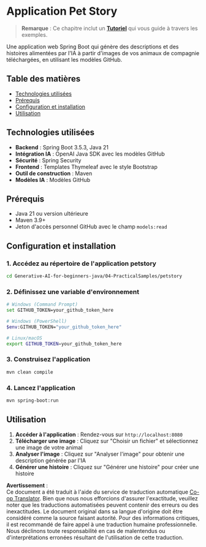<!--
CO_OP_TRANSLATOR_METADATA:
{
  "original_hash": "c1ac1fbe111c9882e869f1453b915a17",
  "translation_date": "2025-07-25T08:41:26+00:00",
  "source_file": "04-PracticalSamples/petstory/README.md",
  "language_code": "fr"
}
-->
# Application Pet Story

>**Remarque** : Ce chapitre inclut un [**Tutoriel**](./TUTORIAL.md) qui vous guide à travers les exemples.

Une application web Spring Boot qui génère des descriptions et des histoires alimentées par l'IA à partir d'images de vos animaux de compagnie téléchargées, en utilisant les modèles GitHub.

## Table des matières

- [Technologies utilisées](../../../../04-PracticalSamples/petstory)
- [Prérequis](../../../../04-PracticalSamples/petstory)
- [Configuration et installation](../../../../04-PracticalSamples/petstory)
- [Utilisation](../../../../04-PracticalSamples/petstory)

## Technologies utilisées

- **Backend** : Spring Boot 3.5.3, Java 21
- **Intégration IA** : OpenAI Java SDK avec les modèles GitHub
- **Sécurité** : Spring Security
- **Frontend** : Templates Thymeleaf avec le style Bootstrap
- **Outil de construction** : Maven
- **Modèles IA** : Modèles GitHub

## Prérequis

- Java 21 ou version ultérieure
- Maven 3.9+
- Jeton d'accès personnel GitHub avec le champ `models:read`

## Configuration et installation

### 1. Accédez au répertoire de l'application petstory
```bash
cd Generative-AI-for-beginners-java/04-PracticalSamples/petstory
```

### 2. Définissez une variable d'environnement
   ```bash
   # Windows (Command Prompt)
   set GITHUB_TOKEN=your_github_token_here
   
   # Windows (PowerShell)
   $env:GITHUB_TOKEN="your_github_token_here"
   
   # Linux/macOS
   export GITHUB_TOKEN=your_github_token_here
   ```

### 3. Construisez l'application
```bash
mvn clean compile
```

### 4. Lancez l'application
```bash
mvn spring-boot:run
```

## Utilisation

1. **Accéder à l'application** : Rendez-vous sur `http://localhost:8080`
2. **Télécharger une image** : Cliquez sur "Choisir un fichier" et sélectionnez une image de votre animal
3. **Analyser l'image** : Cliquez sur "Analyser l'image" pour obtenir une description générée par l'IA
4. **Générer une histoire** : Cliquez sur "Générer une histoire" pour créer une histoire

**Avertissement** :  
Ce document a été traduit à l'aide du service de traduction automatique [Co-op Translator](https://github.com/Azure/co-op-translator). Bien que nous nous efforcions d'assurer l'exactitude, veuillez noter que les traductions automatisées peuvent contenir des erreurs ou des inexactitudes. Le document original dans sa langue d'origine doit être considéré comme la source faisant autorité. Pour des informations critiques, il est recommandé de faire appel à une traduction humaine professionnelle. Nous déclinons toute responsabilité en cas de malentendus ou d'interprétations erronées résultant de l'utilisation de cette traduction.